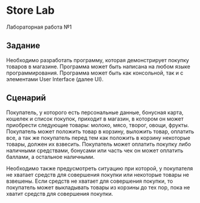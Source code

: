 # Store Lab

Лабораторная работа №1

## Задание

Необходимо разработать программу, которая демонстрирует покупку
товаров в магазине. Программа может быть написана на любом языке программирования.
Программа может быть как консольной, так и с элементами User Interface (далее UI).

## Сценарий

Покупатель, у которого есть персональные данные, бонусная карта,
кошелек и список покупок, приходит в магазин, в котором он может приобрести следующие
товары: молоко, мясо, творог, овощи, фрукты. Покупатель может положить товар в
корзину, выложить товар, оплатить все, а так же покупатель перед тем как положить в
корзину некоторые товары, должен их взвесить. Покупатель может оплатить покупку либо
наличными средствами, бонусами или часть чек он может оплатить баллами, а остальное
наличными.

Необходимо также предусмотреть ситуацию при которой, у покупателя не хватает
средств для совершения покупки или некоторые товары не взвешены. Если средств не
хватает для совершения покупки, то покупатель может выкладывать товары из корзины до
тех пор, пока не хватит средств для совершения покупки.

